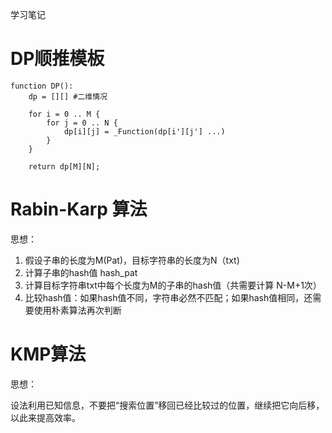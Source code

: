 学习笔记



# DP顺推模板

```pytho
function DP():
	dp = [][] #二维情况
    
    for i = 0 .. M {
        for j = 0 .. N {
            dp[i][j] = _Function(dp[i'][j'] ...)
        }
    }

	return dp[M][N];
```



# Rabin-Karp 算法

思想：

1. 假设子串的长度为M(Pat)，目标字符串的长度为N（txt)
2. 计算子串的hash值 hash_pat
3. 计算目标字符串txt中每个长度为M的子串的hash值（共需要计算 N-M+1次）
4. 比较hash值：如果hash值不同，字符串必然不匹配；如果hash值相同，还需要使用朴素算法再次判断



# KMP算法

思想：

设法利用已知信息，不要把“搜索位置”移回已经比较过的位置，继续把它向后移，以此来提高效率。